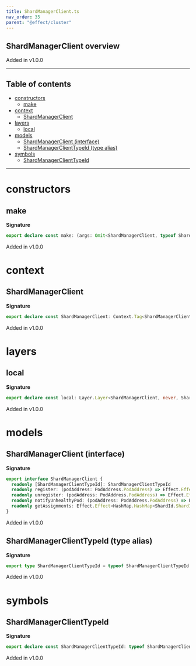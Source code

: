 ```yaml
---
title: ShardManagerClient.ts
nav_order: 35
parent: "@effect/cluster"
---
```


## ShardManagerClient overview

Added in v1.0.0

---

<h2 class="text-delta">Table of contents</h2>

- [constructors](#constructors)
  - [make](#make)
- [context](#context)
  - [ShardManagerClient](#shardmanagerclient)
- [layers](#layers)
  - [local](#local)
- [models](#models)
  - [ShardManagerClient (interface)](#shardmanagerclient-interface)
  - [ShardManagerClientTypeId (type alias)](#shardmanagerclienttypeid-type-alias)
- [symbols](#symbols)
  - [ShardManagerClientTypeId](#shardmanagerclienttypeid)

---

# constructors

## make

**Signature**

```ts
export declare const make: (args: Omit<ShardManagerClient, typeof ShardManagerClientTypeId>) => ShardManagerClient
```

Added in v1.0.0

# context

## ShardManagerClient

**Signature**

```ts
export declare const ShardManagerClient: Context.Tag<ShardManagerClient, ShardManagerClient>
```

Added in v1.0.0

# layers

## local

**Signature**

```ts
export declare const local: Layer.Layer<ShardManagerClient, never, ShardingConfig.ShardingConfig>
```

Added in v1.0.0

# models

## ShardManagerClient (interface)

**Signature**

```ts
export interface ShardManagerClient {
  readonly [ShardManagerClientTypeId]: ShardManagerClientTypeId
  readonly register: (podAddress: PodAddress.PodAddress) => Effect.Effect<void>
  readonly unregister: (podAddress: PodAddress.PodAddress) => Effect.Effect<void>
  readonly notifyUnhealthyPod: (podAddress: PodAddress.PodAddress) => Effect.Effect<void>
  readonly getAssignments: Effect.Effect<HashMap.HashMap<ShardId.ShardId, Option.Option<PodAddress.PodAddress>>>
}
```

Added in v1.0.0

## ShardManagerClientTypeId (type alias)

**Signature**

```ts
export type ShardManagerClientTypeId = typeof ShardManagerClientTypeId
```

Added in v1.0.0

# symbols

## ShardManagerClientTypeId

**Signature**

```ts
export declare const ShardManagerClientTypeId: typeof ShardManagerClientTypeId
```

Added in v1.0.0
